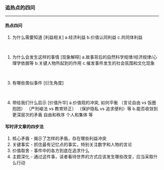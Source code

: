 ### 追热点的四问
----------------------------------

#### 热点四问
1. 为什么需要知道 [利益相关]
  a.经济利益
  b.价值认同利益
  c.共同体利益
<br>

1. 为什么会发生这样的事情 [现象解释]
  a.故事背后的自然科学规律/经济规律/心理学依据等
  b.关键人物所起到的作用
  c.催发事件发生的社会氛围和文化现象
<br>

3. 有哪些类似事件 [衍生角度]
<br>

4. 带给我们什么启示 [价值升华]
  a.价值观的冲突, 如何平衡 
  （言论自由 vs 饭圈抱团）
  （严刑峻法 vs 教育矫正）
  （保护隐私 vs 追求便利）等
  b.能否收敛到更深层次的矛盾
   自由和秩序  个人和集体 等

#### 写时评文章的四步法
1. 核心矛盾 - 揭示了怎样的矛盾，存在哪些利益冲突
2. 关键事实 - 抓住最有记忆点的事实，特别关注数字和人物的言论
3. 价值取舍 - 事件中的各方到底在追求什么
4. 主题深化 - 通过这件事，读者看待世界的方式应该发生哪些改变，应当采取什么行动